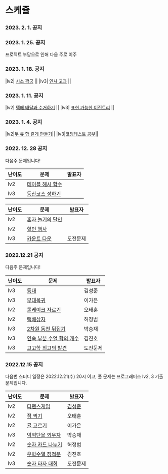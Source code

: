 # 스케쥴

### 2023. 2. 1. 공지


### 2023. 1. 25. 공지
프로젝트 부담으로 인해 다음 주로 이주

### 2023. 1. 18. 공지
|lv2| [시소 짝궁](https://school.programmers.co.kr/learn/courses/30/lessons/152996) ||
|lv3| [인사 고과](https://school.programmers.co.kr/learn/courses/30/lessons/152995) ||

### 2023. 1. 11. 공지
|lv2| [택배 배달과 수거하기](https://school.programmers.co.kr/learn/courses/30/lessons/150369) ||
|lv3| [표현 가능한 이진트리](https://school.programmers.co.kr/learn/courses/30/lessons/150367) ||

### 2023. 1. 4. 공지
|lv2|[두 큐 합 같게 만들기](https://school.programmers.co.kr/learn/courses/30/lessons/118667)||
|lv3|[코딩테스트 공부](https://school.programmers.co.kr/learn/courses/30/lessons/118668)||

### 2022. 12. 28 공지
다음주 문제입니다!

|난이도|문제|발표자|
|------|---|---|
|lv2|[테이블 해시 함수](https://school.programmers.co.kr/learn/courses/30/lessons/147354)||
|lv3|[등산코스 정하기](https://school.programmers.co.kr/learn/courses/30/lessons/118669)||

|난이도|문제|발표자|
|------|---|---|
|lv2|[혼자 놀기의 달인](https://school.programmers.co.kr/learn/courses/30/lessons/131130)||
|lv2|[할인 행사](https://school.programmers.co.kr/learn/courses/30/lessons/131127)||
|lv3|[카운트 다운](https://school.programmers.co.kr/learn/courses/30/lessons/131129)|도전문제|


### 2022.12.21 공지
다음주 문제입니다!

|난이도|문제|발표자|
|------|---|---|
|lv3|[등대](https://school.programmers.co.kr/learn/courses/30/lessons/133500)|김성준|
|lv3|[부대복귀](https://school.programmers.co.kr/learn/courses/30/lessons/132266)|이가은|
|lv2|[롤케이크 자르기](https://school.programmers.co.kr/learn/courses/30/lessons/132265)|오태훈|
|lv2|[택배상자](https://school.programmers.co.kr/learn/courses/30/lessons/131704)|허정범|
|lv3|[2차원 동전 뒤집기](https://school.programmers.co.kr/learn/courses/30/lessons/131703)|박승재|
|lv3|[연속 부분 수열 합의 개수](https://school.programmers.co.kr/learn/courses/30/lessons/131701)|김진호|
|lv3|[고고학 최고의 발견](https://school.programmers.co.kr/learn/courses/30/lessons/131702)|도전문제|


### 2022.12.15 공지
다음번 스터디 일정은 2022.12.21(수) 20시 이고, 풀 문제는 프로그래머스 lv2, 3 기출 문제입니다.

|난이도|문제|발표자|
|------|---|---|
|lv2|[디펜스게임](https://school.programmers.co.kr/learn/courses/30/lessons/142085)|[김성준](https://github.com/Vailish/ZICO_Algorithm_Study/blob/master/%EA%B9%80%EC%84%B1%EC%A4%80/3%EC%B0%A8(2022.12.14~)/1%EC%A3%BC%EC%B0%A8(2022.12.15%20~%2012.21)/prog_142085_%EB%94%94%ED%8E%9C%EC%8A%A4_%EA%B2%8C%EC%9E%84/s1.py)|
|lv2|[점 찍기](https://school.programmers.co.kr/learn/courses/30/lessons/140107)|오태훈|
|lv2|[귤 고르기](https://school.programmers.co.kr/learn/courses/30/lessons/138476)|이가은|
|lv3|[억억단을 외우자](https://school.programmers.co.kr/learn/courses/30/lessons/138475)|박승재|
|lv2|[숫자 카드 나누기](https://school.programmers.co.kr/learn/courses/30/lessons/135807)|허정범|
|lv2|[우박수열 정적분](https://school.programmers.co.kr/learn/courses/30/lessons/134239)|김진호|
|lv3|[숫자 타자 대회](https://school.programmers.co.kr/learn/courses/30/lessons/136797)|도전문제|
